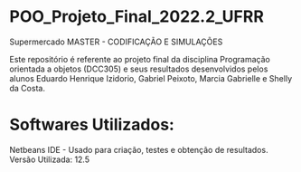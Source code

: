 # POO_Projeto_Final_2022.2_UFRR
Supermercado MASTER - CODIFICAÇÃO E SIMULAÇÕES 

Este repositório é referente ao projeto final da disciplina Programação orientada a objetos (DCC305) e seus resultados desenvolvidos pelos alunos Eduardo Henrique Izidorio, Gabriel Peixoto, Marcia Gabrielle e Shelly da Costa.
# Softwares Utilizados:
Netbeans IDE - Usado para criação, testes e obtenção de resultados. Versão Utilizada: 12.5
